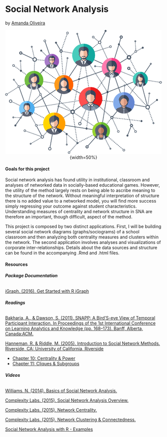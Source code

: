 # Social Network Analysis
by [Amanda Oliveira](https://www.linkedin.com/in/amanda-guedes-de-oliveira-0776366a/)

<center>

![](./data/pics/SNA.png){width=50%}

</center>


#### **Goals for this project**

Social network analysis has found utility in institutional, classroom and analyses of networked data in socially-based educational games. However, the utility of the method largely rests on being able to ascribe meaning to the structure of the network. Without meaningful interpretation of structure there is no added value to a networked model, you will find more success simply regressing your outcome against student characteristics.  Understanding measures of centrality and network structure in SNA are therefore an important, though difficult, aspect of the method. 

This project is composed by two distinct applications. First, I will be building several social network diagrams (graphs/sociograms) of a school classroom and then analyzing both centrality measures and clusters within the network. The second application involves analyses and visualizations of corporate inter-relationships. Details about the data sources and structure can be found in the accompanying .Rmd and .html files.


#### **Resources**

###### **Package Documentation**

[iGraph. (2016). Get Started with R iGraph](http://igraph.org/r/#docs)

###### **Readings**

[Bakharia, A., & Dawson, S. (2011). SNAPP: A Bird’S-eye View of Temporal Participant Interaction. In Proceedings of the 1st International Conference on Learning Analytics and Knowledge (pp. 168–173). Banff, Alberta, Canada:ACM.](https://doi.org/10.1145/2090116.2090144)

[Hanneman, R. & Riddle, M. (2005). Introduction to Social Network Methods. Riverside, CA:  University of California, Riverside](http://faculty.ucr.edu/~hanneman/)  

  * [Chapter 10: Centrality & Power](http://faculty.ucr.edu/~hanneman/nettext/C10_Centrality.html)  
  * [Chapter 11: Cliques & Subgroups](http://faculty.ucr.edu/~hanneman/nettext/C11_Cliques.html)  
  
###### **Videos**

[Williams, N. (2014). Basics of Social Network Analysis.](https://www.youtube.com/watch?v=PT99WF1VEws)

[Complexity Labs. (2015). Social Network Analysis Overview.](https://www.youtube.com/watch?v=fgr_g1q2ikA)

[Complexity Labs. (2015). Network Centrality.](https://www.youtube.com/watch?v=NgUj8DEH5Tc)

[Complexity Labs. (2015). Network Clustering & Connectedness.](https://www.youtube.com/watch?v=2Oa7mef77nM)

[Social Network Analysis with R - Examples](https://www.youtube.com/watch?v=0xsM0MbRPGE)








